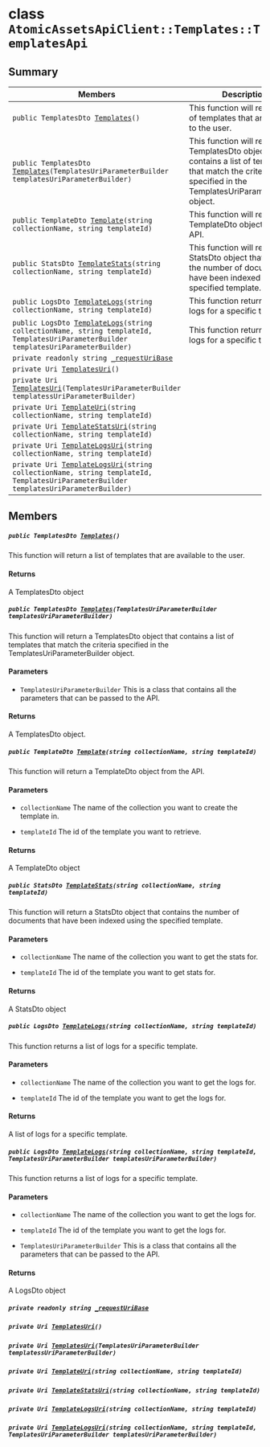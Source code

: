 # class `AtomicAssetsApiClient::Templates::TemplatesApi` 

## Summary

 Members                                | Descriptions                                
----------------------------------------|---------------------------------------------
`public TemplatesDto `[`Templates`](#class_atomic_assets_api_client_1_1_templates_1_1_templates_api_1a25e67d4b511a23a1b839ddda3f068270)`()` | This function will return a list of templates that are available to the user.
`public TemplatesDto `[`Templates`](#class_atomic_assets_api_client_1_1_templates_1_1_templates_api_1a8ea5c7db0240a2a35df4a5102fc54dc6)`(TemplatesUriParameterBuilder templatesUriParameterBuilder)` | This function will return a TemplatesDto object that contains a list of templates that match the criteria specified in the TemplatesUriParameterBuilder object.
`public TemplateDto `[`Template`](#class_atomic_assets_api_client_1_1_templates_1_1_templates_api_1a2407db816a9531d64ebb2a45e1baf94f)`(string collectionName, string templateId)` | This function will return a TemplateDto object from the API.
`public StatsDto `[`TemplateStats`](#class_atomic_assets_api_client_1_1_templates_1_1_templates_api_1aae016864d3b9036a46fe974edda95bdb)`(string collectionName, string templateId)` | This function will return a StatsDto object that contains the number of documents that have been indexed using the specified template.
`public LogsDto `[`TemplateLogs`](#class_atomic_assets_api_client_1_1_templates_1_1_templates_api_1aafe2d7ea95fef1f9e52b0542ab98da04)`(string collectionName, string templateId)` | This function returns a list of logs for a specific template.
`public LogsDto `[`TemplateLogs`](#class_atomic_assets_api_client_1_1_templates_1_1_templates_api_1abfe898a4671b389c83d65ebb70439e4d)`(string collectionName, string templateId, TemplatesUriParameterBuilder templatesUriParameterBuilder)` | This function returns a list of logs for a specific template.
`private readonly string `[`_requestUriBase`](#class_atomic_assets_api_client_1_1_templates_1_1_templates_api_1a1854c4909a1013a684af16fb52e8a387) | 
`private Uri `[`TemplatesUri`](#class_atomic_assets_api_client_1_1_templates_1_1_templates_api_1a70668a91db02b5409d48e972387179ce)`()` | 
`private Uri `[`TemplatesUri`](#class_atomic_assets_api_client_1_1_templates_1_1_templates_api_1a3120a9b5fd6173bdc6e13bf34ddcd6d1)`(TemplatesUriParameterBuilder templatessUriParameterBuilder)` | 
`private Uri `[`TemplateUri`](#class_atomic_assets_api_client_1_1_templates_1_1_templates_api_1a495ebc65461d52505612c98c313f1326)`(string collectionName, string templateId)` | 
`private Uri `[`TemplateStatsUri`](#class_atomic_assets_api_client_1_1_templates_1_1_templates_api_1a5829798696aa9ecddd5e5f1c3e8ec1bc)`(string collectionName, string templateId)` | 
`private Uri `[`TemplateLogsUri`](#class_atomic_assets_api_client_1_1_templates_1_1_templates_api_1a689ae101f2c19a4f3947dbdd0ee964e7)`(string collectionName, string templateId)` | 
`private Uri `[`TemplateLogsUri`](#class_atomic_assets_api_client_1_1_templates_1_1_templates_api_1acdf94dbd49b55bf713e8087ab05c4daf)`(string collectionName, string templateId, TemplatesUriParameterBuilder templatesUriParameterBuilder)` | 

## Members

##### `public TemplatesDto `[`Templates`](#class_atomic_assets_api_client_1_1_templates_1_1_templates_api_1a25e67d4b511a23a1b839ddda3f068270)`()` 

This function will return a list of templates that are available to the user.

#### Returns
A TemplatesDto object

##### `public TemplatesDto `[`Templates`](#class_atomic_assets_api_client_1_1_templates_1_1_templates_api_1a8ea5c7db0240a2a35df4a5102fc54dc6)`(TemplatesUriParameterBuilder templatesUriParameterBuilder)` 

This function will return a TemplatesDto object that contains a list of templates that match the criteria specified in the TemplatesUriParameterBuilder object.

#### Parameters
* `TemplatesUriParameterBuilder` This is a class that contains all the parameters that can be passed to the API.

#### Returns
A TemplatesDto object.

##### `public TemplateDto `[`Template`](#class_atomic_assets_api_client_1_1_templates_1_1_templates_api_1a2407db816a9531d64ebb2a45e1baf94f)`(string collectionName, string templateId)` 

This function will return a TemplateDto object from the API.

#### Parameters
* `collectionName` The name of the collection you want to create the template in.

* `templateId` The id of the template you want to retrieve.

#### Returns
A TemplateDto object

##### `public StatsDto `[`TemplateStats`](#class_atomic_assets_api_client_1_1_templates_1_1_templates_api_1aae016864d3b9036a46fe974edda95bdb)`(string collectionName, string templateId)` 

This function will return a StatsDto object that contains the number of documents that have been indexed using the specified template.

#### Parameters
* `collectionName` The name of the collection you want to get the stats for.

* `templateId` The id of the template you want to get stats for.

#### Returns
A StatsDto object

##### `public LogsDto `[`TemplateLogs`](#class_atomic_assets_api_client_1_1_templates_1_1_templates_api_1aafe2d7ea95fef1f9e52b0542ab98da04)`(string collectionName, string templateId)` 

This function returns a list of logs for a specific template.

#### Parameters
* `collectionName` The name of the collection you want to get the logs for.

* `templateId` The id of the template you want to get the logs for.

#### Returns
A list of logs for a specific template.

##### `public LogsDto `[`TemplateLogs`](#class_atomic_assets_api_client_1_1_templates_1_1_templates_api_1abfe898a4671b389c83d65ebb70439e4d)`(string collectionName, string templateId, TemplatesUriParameterBuilder templatesUriParameterBuilder)` 

This function returns a list of logs for a specific template.

#### Parameters
* `collectionName` The name of the collection you want to get the logs for.

* `templateId` The id of the template you want to get the logs for.

* `TemplatesUriParameterBuilder` This is a class that contains all the parameters that can be passed to the API.

#### Returns
A LogsDto object

##### `private readonly string `[`_requestUriBase`](#class_atomic_assets_api_client_1_1_templates_1_1_templates_api_1a1854c4909a1013a684af16fb52e8a387) 

##### `private Uri `[`TemplatesUri`](#class_atomic_assets_api_client_1_1_templates_1_1_templates_api_1a70668a91db02b5409d48e972387179ce)`()` 

##### `private Uri `[`TemplatesUri`](#class_atomic_assets_api_client_1_1_templates_1_1_templates_api_1a3120a9b5fd6173bdc6e13bf34ddcd6d1)`(TemplatesUriParameterBuilder templatessUriParameterBuilder)` 

##### `private Uri `[`TemplateUri`](#class_atomic_assets_api_client_1_1_templates_1_1_templates_api_1a495ebc65461d52505612c98c313f1326)`(string collectionName, string templateId)` 

##### `private Uri `[`TemplateStatsUri`](#class_atomic_assets_api_client_1_1_templates_1_1_templates_api_1a5829798696aa9ecddd5e5f1c3e8ec1bc)`(string collectionName, string templateId)` 

##### `private Uri `[`TemplateLogsUri`](#class_atomic_assets_api_client_1_1_templates_1_1_templates_api_1a689ae101f2c19a4f3947dbdd0ee964e7)`(string collectionName, string templateId)` 

##### `private Uri `[`TemplateLogsUri`](#class_atomic_assets_api_client_1_1_templates_1_1_templates_api_1acdf94dbd49b55bf713e8087ab05c4daf)`(string collectionName, string templateId, TemplatesUriParameterBuilder templatesUriParameterBuilder)` 


